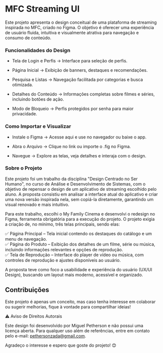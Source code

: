 # MFC Streaming UI

Este projeto apresenta o design conceitual de uma plataforma de streaming inspirada no MFC, criado no Figma. O objetivo é oferecer uma experiência de usuário fluida, intuitiva e visualmente atrativa para navegação e consumo de conteúdo.

### Funcionalidades do Design

- Tela de Login e Perfis → Interface para seleção de perfis.

- Página Inicial → Exibição de banners, destaques e recomendações.

- Pesquisa e Listas → Navegação facilitada por categorias e busca otimizada.

- Detalhes do Conteúdo → Informações completas sobre filmes e séries, incluindo botões de ação.

- Modo de Bloqueio → Perfis protegidos por senha para maior privacidade.

### Como Importar e Visualizar

- Instale o Figma → Acesse aqui e use no navegador ou baixe o app.

- Abra o Arquivo → Clique no link ou importe o .fig no Figma.

- Navegue → Explore as telas, veja detalhes e interaja com o design.

### Sobre o Projeto

Este projeto foi um trabalho da disciplina "Design Centrado no Ser Humano", no curso de Análise e Desenvolvimento de Sistemas, com o objetivo de repensar o design de um aplicativo de streaming escolhido pelo aluno. A proposta consistiu em analisar a interface atual do aplicativo e criar uma nova versão inspirada nela, sem copiá-la diretamente, garantindo um visual renovado e mais intuitivo.

Para este trabalho, escolhi o My Family Cinema e desenvolvi o redesign no Figma, ferramenta obrigatória para a execução do projeto. O projeto exigia a criação de, no mínimo, três telas principais, sendo elas:

✅ Página Principal – Tela inicial contendo os destaques do catálogo e um menu de navegação. <br>
✅ Página do Produto – Exibição dos detalhes de um filme, série ou música, incluindo informações relevantes e opções de reprodução. <br>
✅ Tela de Reprodução – Interface do player de vídeo ou música, com controles de reprodução e ajustes disponíveis ao usuário. <br>

A proposta teve como foco a usabilidade e experiência do usuário (UX/UI Design), buscando um layout mais moderno, acessível e organizado. 

## Contribuições

Este projeto é apenas um conceito, mas caso tenha interesse em colaborar ou sugerir melhorias, fique à vontade para compartilhar ideias!

⚠️ Aviso de Direitos Autorais

Este design foi desenvolvido por Miguel Petherson e não possui uma licença aberta. Para qualquer uso além de referências, entre em contato pelo e-mail: pethersonzada@gmail.com.

Agradeço o interesse e espero que goste do projeto! 😊

